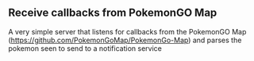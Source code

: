 
## Receive callbacks from PokemonGO Map

A very simple server that listens for callbacks from the PokemonGO Map (https://github.com/PokemonGoMap/PokemonGo-Map)
and parses the pokemon seen to send to a notification service